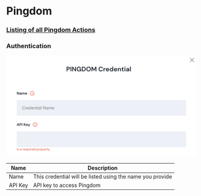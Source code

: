 # Pingdom

### [Listing of all Pingdom Actions](action\_pingdom/)


### Authentication

![Information needed to onboard Pingdom connector](<../../../.gitbook/assets/Screen Shot 2022-06-15 at 7.35.07 PM.png>)

| Name    | Description                                               |
| ------- | --------------------------------------------------------- |
| Name    | This credential will be listed using the name you provide |
| API Key | API key to access Pingdom                                 |
